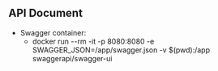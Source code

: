 ## API Document
* Swagger container:
	* docker run --rm -it -p 8080:8080 -e SWAGGER_JSON=/app/swagger.json -v $(pwd):/app swaggerapi/swagger-ui
